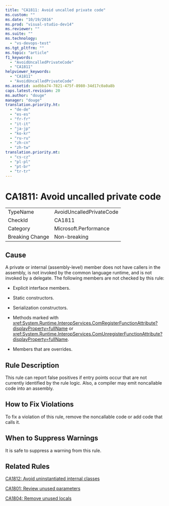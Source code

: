 ```yaml
---
title: "CA1811: Avoid uncalled private code"
ms.custom: ""
ms.date: "10/19/2016"
ms.prod: "visual-studio-dev14"
ms.reviewer: ""
ms.suite: ""
ms.technology: 
  - "vs-devops-test"
ms.tgt_pltfrm: ""
ms.topic: "article"
f1_keywords: 
  - "AvoidUncalledPrivateCode"
  - "CA1811"
helpviewer_keywords: 
  - "CA1811"
  - "AvoidUncalledPrivateCode"
ms.assetid: aadbba74-7821-475f-8980-34d17c0a0a8b
caps.latest.revision: 20
ms.author: "douge"
manager: "douge"
translation.priority.ht: 
  - "de-de"
  - "es-es"
  - "fr-fr"
  - "it-it"
  - "ja-jp"
  - "ko-kr"
  - "ru-ru"
  - "zh-cn"
  - "zh-tw"
translation.priority.mt: 
  - "cs-cz"
  - "pl-pl"
  - "pt-br"
  - "tr-tr"
---
```

# CA1811: Avoid uncalled private code
|||  
|-|-|  
|TypeName|AvoidUncalledPrivateCode|  
|CheckId|CA1811|  
|Category|Microsoft.Performance|  
|Breaking Change|Non-breaking|  
  
## Cause  
 A private or internal (assembly-level) member does not have callers in the assembly, is not invoked by the common language runtime, and is not invoked by a delegate. The following members are not checked by this rule:  
  
-   Explicit interface members.  
  
-   Static constructors.  
  
-   Serialization constructors.  
  
-   Methods marked with <xref:System.Runtime.InteropServices.ComRegisterFunctionAttribute?displayProperty=fullName> or <xref:System.Runtime.InteropServices.ComUnregisterFunctionAttribute?displayProperty=fullName>.  
  
-   Members that are overrides.  
  
## Rule Description  
 This rule can report false positives if entry points occur that are not currently identified by the rule logic. Also, a compiler may emit noncallable code into an assembly.  
  
## How to Fix Violations  
 To fix a violation of this rule, remove the noncallable code or add code that calls it.  
  
## When to Suppress Warnings  
 It is safe to suppress a warning from this rule.  
  
## Related Rules  
 [CA1812: Avoid uninstantiated internal classes](../code-quality/ca1812--avoid-uninstantiated-internal-classes.md)  
  
 [CA1801: Review unused parameters](../code-quality/ca1801--review-unused-parameters.md)  
  
 [CA1804: Remove unused locals](../code-quality/ca1804--remove-unused-locals.md)